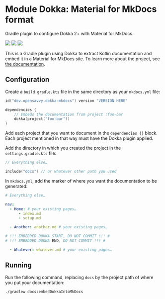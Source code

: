 # Module Dokka: Material for MkDocs format

Gradle plugin to configure Dokka 2+ with Material for MkDocs.

<a href="https://search.maven.org/search?q=g:%22dev.opensavvy.dokka.mkdocs%22%20AND%20a:%22dokka-mkdocs%22"><img src="https://img.shields.io/maven-central/v/dev.opensavvy.dokka.mkdocs/dokka-mkdocs.svg?label=Maven%20Central"></a>
<a href="https://opensavvy.dev/open-source/stability.html"><img src="https://badgen.net/static/Stability/alpha/purple"></a>
<a href="https://javadoc.io/doc/dev.opensavvy.dokka.mkdocs/dokka-mkdocs"><img src="https://badgen.net/static/Other%20versions/javadoc.io/blue"></a>

This is a Gradle plugin using Dokka to extract Kotlin documentation and embed it in a Material for MkDocs site. To learn more about the project, see [the documentation](https://dokka-mkdocs.opensavvy.dev/).

## Configuration

Create a `build.gradle.kts` file in the same directory as your `mkdocs.yml` file:
```kotlin
id("dev.opensavvy.dokka-mkdocs") version "VERSION HERE" 

dependencies {
    // Embeds the documentation from project :foo-bar
    dokka(project("foo-bar"))
}
```

Add each project that you want to document in the `dependencies {}` block. Each project mentioned in that way must have the Dokka plugin applied.

Add the directory in which you created the project in the `settings.gradle.kts` file:
```kotlin
// Everything else…

include("docs") // or whatever other path you used
```

In `mkdocs.yml`, add the marker of where you want the documentation to be generated:
```yaml
# Everything else…

nav:
  - Home: # your existing pages…
      - index.md
      - setup.md

  - Another: another.md # your existing pages…

# !!! EMBEDDED DOKKA START, DO NOT COMMIT !!! #
# !!! EMBEDDED DOKKA END, DO NOT COMMIT !!! #

  - Whatever: whatever.md # your existing pages…
```

## Running

Run the following command, replacing `docs` by the project path of where you put your documentation:
```shell
./gradlew docs:embedDokkaIntoMkDocs
```
